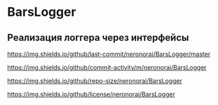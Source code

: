 # BarsLogger

## Реализация логгера через интерфейсы

<!---Статус сборки-->
[](https://img.shields.io/github/workflow/status/neronorai/BarsLogger/build/master)

<!---Последний коммит-->
https://img.shields.io/github/last-commit/neronorai/BarsLogger/master
<!---Кол - во коммитов в месяц-->
https://img.shields.io/github/commit-activity/m/neronorai/BarsLogger
<!---Размер репо в байтах-->
https://img.shields.io/github/repo-size/neronorai/BarsLogger

<!---Лицензия-->
https://img.shields.io/github/license/neronorai/BarsLogger
